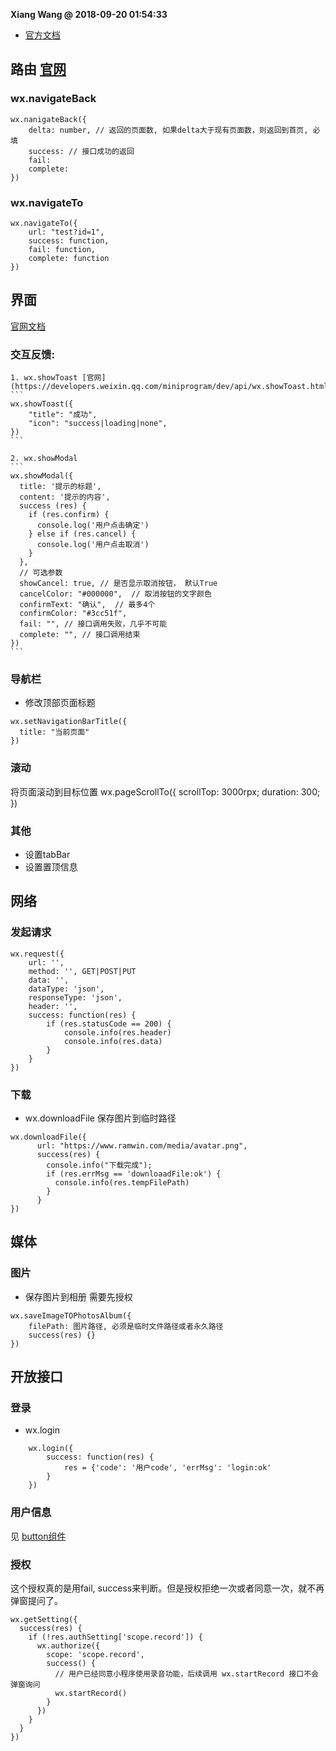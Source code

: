 **Xiang Wang @ 2018-09-20 01:54:33**

* [官方文档](https://developers.weixin.qq.com/miniprogram/dev/api/)

## 路由 [官网](https://developers.weixin.qq.com/miniprogram/dev/api/wx.navigateBack.html)

### wx.navigateBack
```
wx.nanigateBack({
    delta: number, // 返回的页面数, 如果delta大于现有页面数，则返回到首页, 必填
    success: // 接口成功的返回
    fail:
    complete:
})
```

### wx.navigateTo
```
wx.navigateTo({
    url: "test?id=1",
    success: function,
    fail: function,
    complete: function
})
```

## 界面
[官网文档](https://developers.weixin.qq.com/miniprogram/dev/api/api-react.html)
### 交互反馈:
    1. wx.showToast [官网](https://developers.weixin.qq.com/miniprogram/dev/api/wx.showToast.html)
    ```
    wx.showToast({
        "title": "成功",
        "icon": "success|loading|none",
    })
    ```

    2. wx.showModal
    ```
    wx.showModal({
      title: '提示的标题',
      content: '提示的内容',
      success (res) {
        if (res.confirm) {
          console.log('用户点击确定')
        } else if (res.cancel) {
          console.log('用户点击取消')
        }
      },
      // 可选参数
      showCancel: true, // 是否显示取消按钮， 默认True
      cancelColor: "#000000",  // 取消按钮的文字颜色
      confirmText: "确认",  // 最多4个
      confirmColor: "#3cc51f",
      fail: "", // 接口调用失败，几乎不可能
      complete: "", // 接口调用结束
    })
    ```

### 导航栏
* 修改顶部页面标题
```
wx.setNavigationBarTitle({
  title: "当前页面"
})
```

### 滚动
将页面滚动到目标位置
wx.pageScrollTo({
    scrollTop: 3000rpx;
    duration: 300;
})

### 其他
* 设置tabBar
* 设置置顶信息


## 网络
### 发起请求
```
wx.request({
    url: '',
    method: '', GET|POST|PUT
    data: '',
    dataType: 'json',
    responseType: 'json',
    header: '',
    success: function(res) {
        if (res.statusCode == 200) {
            console.info(res.header)
            console.info(res.data)
        }
    }
})
```

### 下载
* wx.downloadFile
保存图片到临时路径
```
wx.downloadFile({
      url: "https://www.ramwin.com/media/avatar.png",
      success(res) {
        console.info("下载完成");
        if (res.errMsg == 'downloaadFile:ok') {
          console.info(res.tempFilePath)
        }
      }
})
```

## 媒体
### 图片
* 保存图片到相册 需要先授权
```
wx.saveImageTOPhotosAlbum({
    filePath: 图片路径, 必须是临时文件路径或者永久路径
    success(res) {}
})
```


## 开放接口
### 登录
* wx.login
```
    wx.login({
        success: function(res) {
            res = {'code': '用户code', 'errMsg': 'login:ok'
        }
    })
```

### 用户信息
见 [button组件](./组件.md#button)

### 授权
这个授权真的是用fail, success来判断。但是授权拒绝一次或者同意一次，就不再弹窗提问了。
```
wx.getSetting({
  success(res) {
    if (!res.authSetting['scope.record']) {
      wx.authorize({
        scope: 'scope.record',
        success() {
          // 用户已经同意小程序使用录音功能，后续调用 wx.startRecord 接口不会弹窗询问
          wx.startRecord()
        }
      })
    }
  }
})
```
